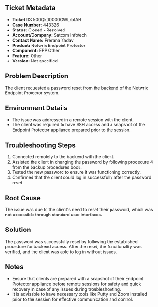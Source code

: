 ## Ticket Metadata
- **Ticket ID:** 500Qk00000OWLrbIAH
- **Case Number:** 443326
- **Status:** Closed - Resolved
- **Account/Company:** Satcom Infotech
- **Contact Name:** Prerana Yadav
- **Product:** Netwrix Endpoint Protector
- **Component:** EPP Other
- **Feature:** Other
- **Version:** Not specified

## Problem Description
The client requested a password reset from the backend of the Netwrix Endpoint Protector system.

## Environment Details
- The issue was addressed in a remote session with the client.
- The client was required to have SSH access and a snapshot of the Endpoint Protector appliance prepared prior to the session.

## Troubleshooting Steps
1. Connected remotely to the backend with the client.
2. Assisted the client in changing the password by following procedure 4 from the backup procedures book.
3. Tested the new password to ensure it was functioning correctly.
4. Confirmed that the client could log in successfully after the password reset.

## Root Cause
The issue was due to the client's need to reset their password, which was not accessible through standard user interfaces.

## Solution
The password was successfully reset by following the established procedure for backend access. After the reset, the functionality was verified, and the client was able to log in without issues.

## Notes
- Ensure that clients are prepared with a snapshot of their Endpoint Protector appliance before remote sessions for safety and quick recovery in case of any issues during troubleshooting.
- It is advisable to have necessary tools like Putty and Zoom installed prior to the session for effective communication and control.